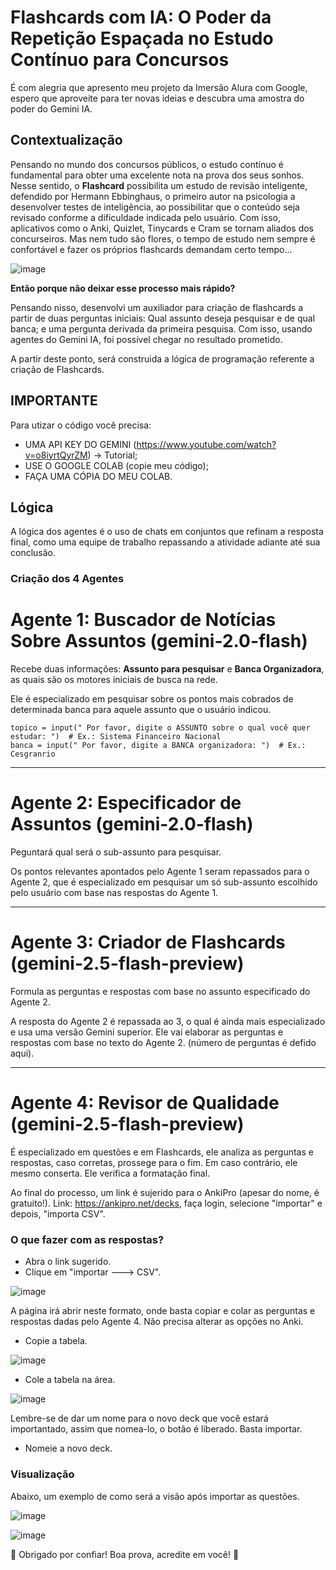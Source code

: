 # Flashcards com IA: O Poder da Repetição Espaçada no Estudo Contínuo para Concursos

É com alegria que apresento meu projeto da Imersão Alura com Google, espero que aproveite para ter novas ideias e descubra uma amostra do poder do Gemini IA. 

## Contextualização
Pensando no mundo dos concursos públicos, o estudo contínuo é fundamental para obter uma excelente nota na prova dos seus sonhos. Nesse sentido, o **Flashcard** possibilita um estudo de revisão inteligente, defendido por Hermann Ebbinghaus, o primeiro autor na psicologia a desenvolver testes de inteligência, ao possibilitar que o conteúdo seja revisado conforme a dificuldade indicada pelo usuário. Com isso, aplicativos como o Anki, Quizlet, Tinycards e Cram se tornam aliados dos concurseiros. Mas nem tudo são flores, o tempo de estudo nem sempre é confortável e fazer os próprios flashcards demandam certo tempo...

![image](https://github.com/user-attachments/assets/802a633f-277b-4d50-bdc8-bb2fbe769634)

**Então porque não deixar esse processo mais rápido?** 

Pensando nisso, desenvolvi um auxiliador para criação de flashcards a partir de duas perguntas iniciais: Qual assunto deseja pesquisar e de qual banca; e uma pergunta derivada da primeira pesquisa. Com isso, usando agentes do Gemini IA, foi possível chegar no resultado prometido. 

A partir deste ponto, será construida a lógica de programação referente a criação de Flashcards.

## IMPORTANTE

Para utizar o código você precisa:
- UMA API KEY DO GEMINI (https://www.youtube.com/watch?v=o8iyrtQyrZM) -> Tutorial;
- USE O GOOGLE COLAB (copie meu código);
- FAÇA UMA CÓPIA DO MEU COLAB.

## Lógica
A lógica dos agentes é o uso de chats em conjuntos que refinam a resposta final, como uma equipe de trabalho repassando a atividade adiante até sua conclusão.

### Criação dos 4 Agentes

#  Agente 1: Buscador de Notícias Sobre Assuntos (gemini-2.0-flash) #
Recebe duas informações: **Assunto para pesquisar** e **Banca Organizadora**, as quais são os motores iniciais de busca na rede.

Ele é especializado em pesquisar sobre os pontos mais cobrados de determinada banca para aquele assunto que o usuário indicou.

```
topico = input(" Por favor, digite o ASSUNTO sobre o qual você quer estudar: ")  # Ex.: Sistema Financeiro Nacional
banca = input(" Por favor, digite a BANCA organizadora: ")  # Ex.: Cesgranrio
```

---------------------

# Agente 2: Especificador de Assuntos (gemini-2.0-flash) #
Peguntará qual será o sub-assunto para pesquisar.

Os pontos relevantes apontados pelo Agente 1 seram repassados para o Agente 2, que é especializado em pesquisar um só sub-assunto escolhido pelo usuário com base nas respostas do Agente 1.

--------

# Agente 3: Criador de Flashcards (gemini-2.5-flash-preview) #
Formula as perguntas e respostas com base no assunto especificado do Agente 2.

A resposta do Agente 2 é repassada ao 3, o qual é ainda mais especializado e usa uma versão Gemini superior. Ele vai elaborar as perguntas e respostas com base no texto do Agente 2. (número de perguntas é defido aqui).

-----

# Agente 4: Revisor de Qualidade (gemini-2.5-flash-preview) #
É especializado em questões e em Flashcards, ele analiza as perguntas e respostas, caso corretas, prossege para o fim. Em caso contrário, ele mesmo conserta. Ele verifica a formatação final.

Ao final do processo, um link é sujerido para o AnkiPro (apesar do nome, é gratuito!). Link: https://ankipro.net/decks, faça login, selecione "importar" e depois, "importa CSV".

### O que fazer com as respostas?
- Abra o link sugerido.
- Clique em "importar ---> CSV".

![image](https://github.com/user-attachments/assets/227df805-d584-4544-b3a6-cfd2940f14b5)

A página irá abrir neste formato, onde basta copiar e colar as perguntas e respostas dadas pelo Agente 4. Não precisa alterar as opções no Anki. 
- Copie a tabela.
  
![image](https://github.com/user-attachments/assets/5e2edfe6-544a-43b2-9ca5-dc61632e78d9)

- Cole a tabela na área.
  
![image](https://github.com/user-attachments/assets/c6d9eed0-975e-466a-ad45-befc860ac4b4)

Lembre-se de dar um nome para o novo deck que você estará importantado, assim que nomea-lo, o botão é liberado. Basta importar.

- Nomeie a novo deck.
  
### Visualização

Abaixo, um exemplo de como será a visão após importar as questões.
  
![image](https://github.com/user-attachments/assets/7e4782d1-54fa-49a7-bdce-f5aea3b60a26)

![image](https://github.com/user-attachments/assets/e2d411b8-8db7-4823-92f8-47ac70fe1714)

🚀 Obrigado por confiar! Boa prova, acredite em você! 🚀
